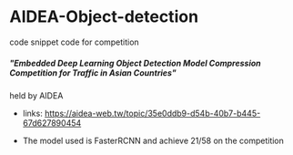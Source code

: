 # AIDEA-Object-detection

code snippet code for competition 
<h5>"Embedded Deep Learning Object Detection Model Compression Competition for Traffic in Asian Countries"</h5>
held by AIDEA
  
* links: https://aidea-web.tw/topic/35e0ddb9-d54b-40b7-b445-67d627890454

* The model used is FasterRCNN and achieve 21/58 on the competition
